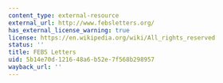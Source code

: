 ```yaml
---
content_type: external-resource
external_url: http://www.febsletters.org/
has_external_license_warning: true
license: https://en.wikipedia.org/wiki/All_rights_reserved
status: ''
title: FEBS Letters
uid: 5b14e70d-1216-48a6-b52e-7f568b298957
wayback_url: ''
---
```

